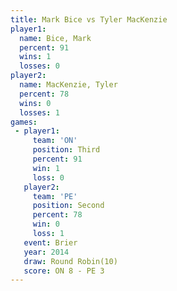 ```yaml
---
title: Mark Bice vs Tyler MacKenzie
player1:                
  name: Bice, Mark      
  percent: 91           
  wins: 1               
  losses: 0             
player2:                
  name: MacKenzie, Tyler
  percent: 78           
  wins: 0               
  losses: 1             
games:
 - player1:         
     team: 'ON'     
     position: Third
     percent: 91    
     win: 1         
     loss: 0        
   player2:          
     team: 'PE'      
     position: Second
     percent: 78     
     win: 0          
     loss: 1         
   event: Brier         
   year: 2014           
   draw: Round Robin(10)
   score: ON 8 - PE 3   
---
```

